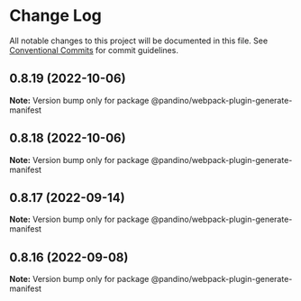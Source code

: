 # Change Log

All notable changes to this project will be documented in this file.
See [Conventional Commits](https://conventionalcommits.org) for commit guidelines.

## 0.8.19 (2022-10-06)

**Note:** Version bump only for package @pandino/webpack-plugin-generate-manifest

## 0.8.18 (2022-10-06)

**Note:** Version bump only for package @pandino/webpack-plugin-generate-manifest

## 0.8.17 (2022-09-14)

**Note:** Version bump only for package @pandino/webpack-plugin-generate-manifest

## 0.8.16 (2022-09-08)

**Note:** Version bump only for package @pandino/webpack-plugin-generate-manifest
